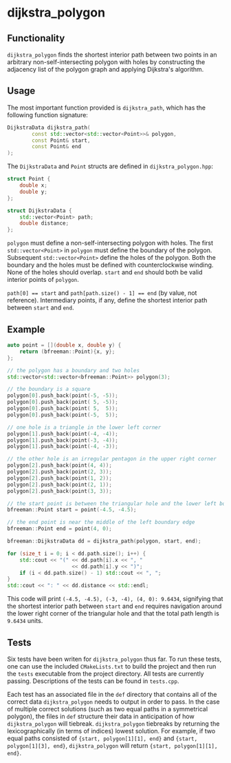 # dijkstra_polygon
## Functionality
`dijkstra_polygon` finds the shortest interior path between two points in an arbitrary non-self-intersecting polygon with holes by constructing the adjacency list of the polygon graph and applying Dijkstra's algorithm.

## Usage
The most important function provided is `dijkstra_path`, which has the following function signature:
```cpp
DijkstraData dijkstra_path(
        const std::vector<std::vector<Point>>& polygon,
        const Point& start,
        const Point& end
);
```
The `DijkstraData` and `Point` structs are defined in `dijkstra_polygon.hpp`:
```cpp
struct Point {
    double x;
    double y;
};

struct DijkstraData {
    std::vector<Point> path;
    double distance;
};
```
`polygon` must define a non-self-intersecting polygon with holes. The first `std::vector<Point>` in `polygon` must define the boundary of the polygon. Subsequent `std::vector<Point>` define the holes of the polygon. Both the boundary and the holes must be defined with counterclockwise winding. None of the holes should overlap. `start` and `end` should both be valid interior points of `polygon`.

`path[0] == start` and `path[path.size() - 1] == end` (by value, not reference). Intermediary points, if any, define the shortest interior path between `start` and `end`.

## Example
```cpp
auto point = [](double x, double y) {
    return (bfreeman::Point){x, y};
};

// the polygon has a boundary and two holes
std::vector<std::vector<bfreeman::Point>> polygon(3);

// the boundary is a square
polygon[0].push_back(point(-5, -5));
polygon[0].push_back(point( 5, -5));
polygon[0].push_back(point( 5,  5));
polygon[0].push_back(point(-5,  5));

// one hole is a triangle in the lower left corner
polygon[1].push_back(point(-4, -4));
polygon[1].push_back(point(-3, -4));
polygon[1].push_back(point(-4, -3));

// the other hole is an irregular pentagon in the upper right corner
polygon[2].push_back(point(4, 4));
polygon[2].push_back(point(2, 3));
polygon[2].push_back(point(1, 2));
polygon[2].push_back(point(2, 1));
polygon[2].push_back(point(3, 3));

// the start point is between the triangular hole and the lower left boundary corner
bfreeman::Point start = point(-4.5, -4.5);

// the end point is near the middle of the left boundary edge
bfreeman::Point end = point(4, 0);

bfreeman::DijkstraData dd = dijkstra_path(polygon, start, end);

for (size_t i = 0; i < dd.path.size(); i++) {
    std::cout << "(" << dd.path[i].x << ", "
                     << dd.path[i].y << ")";
    if (i < dd.path.size() - 1) std::cout << ", ";
}
std::cout << ": " << dd.distance << std::endl;
```

This code will print `(-4.5, -4.5), (-3, -4), (4, 0): 9.6434`, signifying that the shortest interior path between `start` and `end` requires navigation around the lower right corner of the triangular hole and that the total path length is `9.6434` units.

## Tests
Six tests have been writen for `dijkstra_polygon` thus far. To run these tests, one can use the included `CMakeLists.txt` to build the project and then run the `tests` executable from the project directory. All tests are currently passing. Descriptions of the tests can be found in `tests.cpp`.

Each test has an associated file in the `def` directory that contains all of the correct data `dijkstra_polygon` needs to output in order to pass. In the case of multiple correct solutions (such as two equal paths in a symmetrical polygon), the files in `def` structure their data in anticipation of how `dijkstra_polygon` will tiebreak. `dijkstra_polygon` tiebreaks by returning the lexicographically (in terms of indices) lowest solution. For example, if two equal paths consisted of `{start, polygon[1][1], end}` and `{start, polygon[1][3], end}`, `dijkstra_polygon` will return `{start, polygon[1][1], end}`.